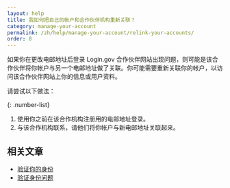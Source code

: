 ```yaml
---
layout: help
title: 我如何把自己的帐户和合作伙伴机构重新关联？
category: manage-your-account
permalink: /zh/help/manage-your-account/relink-your-accounts/
order: 8
---
```


如果你在更改电邮地址后登录 Login.gov 合作伙伴网站出现问题，则可能是该合作伙伴将你帐户与另一个电邮地址做了关联。你可能需要重新关联你的帐户，以访问该合作伙伴网站上你的信息或用户资料。

请尝试以下做法：

{: .number-list}
1. 使用你之前在该合作机构注册用的电邮地址登录。
2. 与该合作机构联系，请他们将你帐户与新电邮地址关联起来。

## 相关文章

* [验证你的身份](/zh/help/verify-your-identity/overview/)
* [验证身份问题](#)
